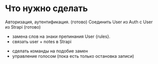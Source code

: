 # Что нужно сделать

 Авторизация, аутентификация. (готово)
 Соединить User из Auth с User из Strapi (готово)
+ замена слов на знаки препинания User {rules}.
+ связать user + notes в Strapi
- сделать команды на подобие замен
- управление голосом (пока есть только остановка записи)